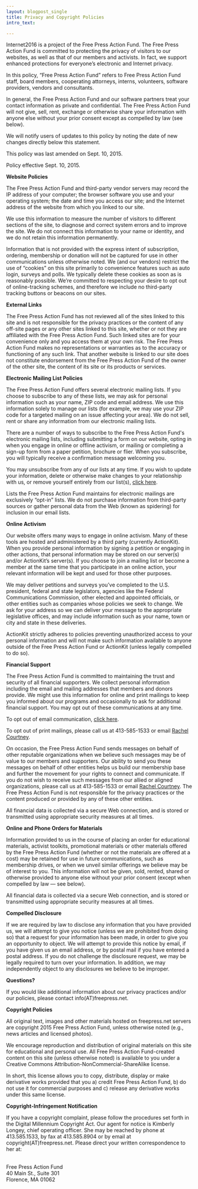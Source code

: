 ```yaml
---
layout: blogpost_single
title: Privacy and Copyright Policies
intro_text:

---
```


Internet2016 is a project of the Free Press Action Fund. The Free Press Action Fund is committed to protecting the privacy of visitors to our websites, as well as that of our members and activists. In fact, we support enhanced protections for everyone’s electronic and Internet privacy.

In this policy, “Free Press Action Fund” refers to Free Press Action Fund staff, board members, cooperating attorneys, interns, volunteers, software providers, vendors and consultants.

In general, the Free Press Action Fund and our software partners treat your contact information as private and confidential. The Free Press Action Fund will not give, sell, rent, exchange or otherwise share your information with anyone else without your prior consent except as compelled by law (see below).

We will notify users of updates to this policy by noting the date of new changes directly below this statement.

This policy was last amended on Sept. 10, 2015.

Policy effective Sept. 10, 2015.

**Website Policies**

The Free Press Action Fund and third-party vendor servers may record the IP address of your computer; the browser software you use and your operating system; the date and time you access our site; and the Internet address of the website from which you linked to our site.

We use this information to measure the number of visitors to different sections of the site, to diagnose and correct system errors and to improve the site. We do not connect this information to your name or identity, and we do not retain this information permanently.

Information that is not provided with the express intent of subscription, ordering, membership or donation will not be captured for use in other communications unless otherwise noted. We (and our vendors) restrict the use of “cookies” on this site primarily to convenience features such as auto login, surveys and polls. We typically delete these cookies as soon as is reasonably possible. We’re committed to respecting your desire to opt out of online-tracking schemes, and therefore we include no third-party tracking buttons or beacons on our sites.

**External Links**

The Free Press Action Fund has not reviewed all of the sites linked to this site and is not responsible for the privacy practices or the content of any off-site pages or any other sites linked to this site, whether or not they are affiliated with the Free Press Action Fund. Such linked sites are for your convenience only and you access them at your own risk. The Free Press Action Fund makes no representations or warranties as to the accuracy or functioning of any such link. That another website is linked to our site does not constitute endorsement from the Free Press Action Fund of the owner of the other site, the content of its site or its products or services.

**Electronic Mailing List Policies**

The Free Press Action Fund offers several electronic mailing lists. If you choose to subscribe to any of these lists, we may ask for personal information such as your name, ZIP code and email address. We use this information solely to manage our lists (for example, we may use your ZIP code for a targeted mailing on an issue affecting your area). We do not sell, rent or share any information from our electronic mailing lists.

There are a number of ways to subscribe to the Free Press Action Fund's electronic mailing lists, including submitting a form on our website, opting in when you engage in online or offline activism, or mailing or completing a sign-up form from a paper petition, brochure or flier. When you subscribe, you will typically receive a confirmation message welcoming you.

You may unsubscribe from any of our lists at any time. If you wish to update your information, delete or otherwise make changes to your relationship with us, or remove yourself entirely from our list(s), [click here](http://act.freepress.net/unsubscribe/unsubscribe_fpaf/).

Lists the Free Press Action Fund maintains for electronic mailings are exclusively “opt-in” lists. We do not purchase information from third-party sources or gather personal data from the Web (known as spidering) for inclusion in our email lists.

**Online Activism**

Our website offers many ways to engage in online activism. Many of these tools are hosted and administered by a third party (currently ActionKit). When you provide personal information by signing a petition or engaging in other actions, that personal information may be stored on our server(s) and/or ActionKit’s server(s). If you choose to join a mailing list or become a member at the same time that you participate in an online action, your relevant information will be kept and used for those other purposes.

We may deliver petitions and surveys you’ve completed to the U.S. president, federal and state legislators, agencies like the Federal Communications Commission, other elected and appointed officials, or other entities such as companies whose policies we seek to change. We ask for your address so we can deliver your message to the appropriate legislative offices, and may include information such as your name, town or city and state in these deliveries.

ActionKit strictly adheres to policies preventing unauthorized access to your personal information and will not make such information available to anyone outside of the Free Press Action Fund or ActionKit (unless legally compelled to do so).

**Financial Support**

The Free Press Action Fund is committed to maintaining the trust and security of all financial supporters. We collect personal information including the email and mailing addresses that members and donors provide. We might use this information for online and print mailings to keep you informed about our programs and occasionally to ask for additional financial support. You may opt out of these communications at any time.

To opt out of email communication, [click here](http://act.freepress.net/unsubscribe/unsubscribe_fpaf/).

To opt out of print mailings, please call us at 413-585-1533 or email <a href="mailto:rcourtney@freepress.net">Rachel Courtney</a>.

On occasion, the Free Press Action Fund sends messages on behalf of other reputable organizations when we believe such messages may be of value to our members and supporters. Our ability to send you these messages on behalf of other entities helps us build our membership base and further the movement for your rights to connect and communicate. If you do not wish to receive such messages from our allied or aligned organizations, please call us at 413-585-1533 or email <a href="mailto:rcourtney@freepress.net">Rachel Courtney</a>. The Free Press Action Fund is not responsible for the privacy practices or the content produced or provided by any of these other entities.

All financial data is collected via a secure Web connection, and is stored or transmitted using appropriate security measures at all times.

**Online and Phone Orders for Materials**

Information provided to us in the course of placing an order for educational materials, activist toolkits, promotional materials or other materials offered by the Free Press Action Fund (whether or not the materials are offered at a cost) may be retained for use in future communications, such as membership drives, or when we unveil similar offerings we believe may be of interest to you. This information will not be given, sold, rented, shared or otherwise provided to anyone else without your prior consent (except when compelled by law — see below).

All financial data is collected via a secure Web connection, and is stored or transmitted using appropriate security measures at all times.

**Compelled Disclosure**

If we are required by law to disclose any information that you have provided us, we will attempt to give you notice (unless we are prohibited from doing so) that a request for your information has been made, in order to give you an opportunity to object. We will attempt to provide this notice by email, if you have given us an email address, or by postal mail if you have entered a postal address. If you do not challenge the disclosure request, we may be legally required to turn over your information. In addition, we may independently object to any disclosures we believe to be improper.

**Questions?**

If you would like additional information about our privacy practices and/or our policies, please contact info(AT)freepress.net.

**Copyright Policies**

All original text, images and other materials hosted on freepress.net servers are copyright 2015 Free Press Action Fund, unless otherwise noted (e.g., news articles and licensed photos).

We encourage reproduction and distribution of original materials on this site for educational and personal use. All Free Press Action Fund-created content on this site (unless otherwise noted) is available to you under a Creative Commons Attribution-NonCommercial-ShareAlike license.

In short, this license allows you to copy, distribute, display or make derivative works provided that you a) credit Free Press Action Fund, b) do not use it for commercial purposes and c) release any derivative works under this same license.

**Copyright-Infringement Notification**

If you have a copyright complaint, please follow the procedures set forth in the Digital Millennium Copyright Act. Our agent for notice is Kimberly Longey, chief operating officer. She may be reached by phone at 413.585.1533, by fax at 413.585.8904 or by email at copyright(AT)freepress.net. Please direct your written correspondence to her at:

<br>Free Press Action Fund
<br>40 Main St., Suite 301
<br>Florence, MA 01062
